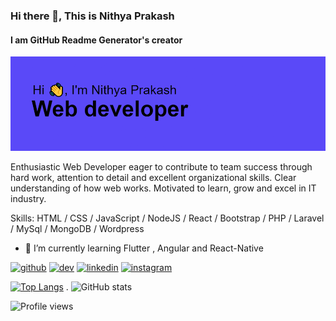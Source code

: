 ### Hi there 👋, This is Nithya Prakash 
#### I am GitHub Readme Generator's creator
![I am GitHub Readme Generator's creator](https://github.com/whoisnp/whoisnp/blob/main/header.png)

Enthusiastic Web Developer eager to contribute to team success through hard work, attention to detail and excellent organizational skills. Clear understanding of how web works. Motivated to learn, grow and excel in IT industry. 

Skills: HTML / CSS / JavaScript / NodeJS / React / Bootstrap / PHP / Laravel / MySql / MongoDB / Wordpress 

- 🌱 I’m currently learning Flutter , Angular and React-Native 


[<img src='https://cdn.jsdelivr.net/npm/simple-icons@3.0.1/icons/github.svg' alt='github' height='40'>](https://github.com/whoisnp)  [<img src='https://cdn.jsdelivr.net/npm/simple-icons@3.0.1/icons/dev-dot-to.svg' alt='dev' height='40'>](https://dev.to/whoisnp)  [<img src='https://cdn.jsdelivr.net/npm/simple-icons@3.0.1/icons/linkedin.svg' alt='linkedin' height='40'>](https://www.linkedin.com/in/nithya-prakash-752b16190/)  [<img src='https://cdn.jsdelivr.net/npm/simple-icons@3.0.1/icons/instagram.svg' alt='instagram' height='40'>](https://www.instagram.com/__nithya_prakash__/)  

[![Top Langs](https://github-readme-stats.vercel.app/api/top-langs/?username=whoisnp)](https://github.com/anuraghazra/github-readme-stats)
.
![GitHub stats](https://github-readme-stats.vercel.app/api?username=whoisnp&show_icons=true&count_private=true)  

![Profile views](https://gpvc.arturio.dev/whoisnp)  

